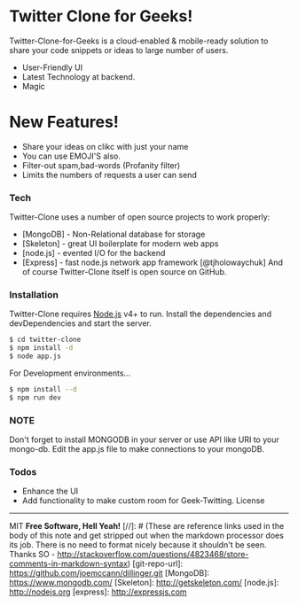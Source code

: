 # Twitter Clone for Geeks!
 Twitter-Clone-for-Geeks is a cloud-enabled & mobile-ready solution to share your code snippets or ideas to large number of users.
   - User-Friendly UI
  - Latest Technology at backend.
  - Magic
 # New Features!
   - Share your ideas on clikc with just your name
  - You can use EMOJI'S also.
  - Filter-out spam,bad-words (Profanity filter)
  - Limits the numbers of requests a user can send
 ### Tech
 Twitter-Clone uses a number of open source projects to work properly:
 * [MongoDB] - Non-Relational database for storage
* [Skeleton] - great UI boilerplate for modern web apps
* [node.js] - evented I/O for the backend
* [Express] - fast node.js network app framework [@tjholowaychuk]
 And of course Twitter-Clone itself is open source on GitHub.
 ### Installation
 Twitter-Clone requires [Node.js](https://nodejs.org/) v4+ to run.
 Install the dependencies and devDependencies and start the server.
 ```sh
$ cd twitter-clone
$ npm install -d
$ node app.js
```
 For Development environments...
 ```sh
$ npm install --d
$ npm run dev
```
 ### NOTE
Don't forget to install MONGODB in your server or use API like URI to your mongo-db.
Edit the app.js file to make connections to your mongoDB.
 ### Todos
  - Enhance the UI
 - Add functionality to make custom room for Geek-Twitting.
 License
----
 MIT
 **Free Software, Hell Yeah!**
 [//]: # (These are reference links used in the body of this note and get stripped out when the markdown processor does its job. There is no need to format nicely because it shouldn't be seen. Thanks SO - http://stackoverflow.com/questions/4823468/store-comments-in-markdown-syntax)
    [git-repo-url]: <https://github.com/joemccann/dillinger.git>
   [MongoDB]: <https://www.mongodb.com/>
   [Skeleton]: <http://getskeleton.com/>
   [node.js]: <http://nodejs.org>
   [express]: <http://expressjs.com>

